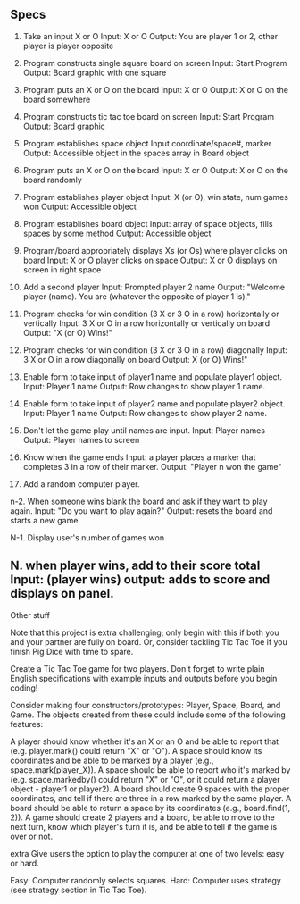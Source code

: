 ## Specs

1. Take an input X or O
Input: X or O
Output: You are player 1 or 2, other player is player opposite

2. Program constructs single square board on screen
Input: Start Program
Output: Board graphic with one square

3. Program puts an X or O on the board
Input: X or O
Output: X or O on the board somewhere

4. Program constructs tic tac toe board on screen
Input: Start Program
Output: Board graphic

5. Program establishes space object
Input coordinate/space#, marker
Output: Accessible object in the spaces array in Board object

6. Program puts an X or O on the board
Input: X or O
Output: X or O on the board randomly

7. Program establishes player object
Input: X (or O), win state, num games won
Output: Accessible object

8. Program establishes board object
Input: array of space objects, fills spaces by some method
Output: Accessible object

9. Program/board appropriately displays Xs (or Os) where player clicks on board
Input: X or O player clicks on space
Output: X or O displays on screen in right space

10. Add a second player
  Input: Prompted player 2 name
  Output: "Welcome player (name). You are (whatever the opposite of player 1 is)."

11. Program checks for win condition (3 X or 3 O in a row) horizontally or vertically
Input: 3 X or O in a row horizontally or vertically on board
Output: "X (or O) Wins!"

12. Program checks for win condition (3 X or 3 O in a row) diagonally
Input: 3 X or O in a row diagonally on board
Output: X (or O) Wins!"

13. Enable form to take input of player1 name and populate player1 object.
Input: Player 1 name
Output: Row changes to show player 1 name.

14. Enable form to take input of player2 name and populate player2 object.
Input: Player 1 name
Output: Row changes to show player 2 name.

15. Don't let the game play until names are input.
Input: Player names
Output: Player names to screen

16. Know when the game ends
Input: a player places a marker that completes 3 in a row of their marker.
Output: "Player n won the game"

17. Add a random computer player.

n-2. When someone wins blank the board and ask if they want to play again.
Input: "Do you want to play again?"
Output: resets the board and starts a new game

N-1. Display user's number of games won

N. when player wins, add to their score total
Input: (player wins)
output: adds to score and displays on panel.
-----
Other stuff

Note that this project is extra challenging; only begin with this if both you and your partner are fully on board. Or, consider tackling Tic Tac Toe if you finish Pig Dice with time to spare.

Create a Tic Tac Toe game for two players. Don't forget to write plain English specifications with example inputs and outputs before you begin coding!

Consider making four constructors/prototypes: Player, Space, Board, and Game. The objects created from these could include some of the following features:

A player should know whether it's an X or an O and be able to report that (e.g. player.mark() could return "X" or "O").
A space should know its coordinates and be able to be marked by a player (e.g., space.mark(player_X)).
A space should be able to report who it's marked by (e.g. space.markedby() could return "X" or "O", or it could return a player object - player1 or player2).
A board should create 9 spaces with the proper coordinates, and tell if there are three in a row marked by the same player. A board should be able to return a space by its coordinates (e.g., board.find(1, 2)).
A game should create 2 players and a board, be able to move to the next turn, know which player's turn it is, and be able to tell if the game is over or not.

extra
Give users the option to play the computer at one of two levels: easy or hard.

Easy: Computer randomly selects squares.
Hard: Computer uses strategy (see strategy section in Tic Tac Toe).
